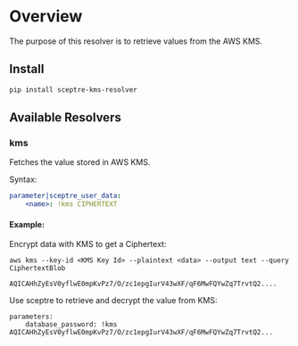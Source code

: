 # Overview

The purpose of this resolver is to retrieve values from the AWS KMS.

## Install

```bash
pip install sceptre-kms-resolver
```

## Available Resolvers

### kms

Fetches the value stored in AWS KMS.

Syntax:

```yaml
parameter|sceptre_user_data:
    <name>: !kms CIPHERTEXT
```

#### Example:

Encrypt data with KMS to get a Ciphertext:
```
aws kms --key-id <KMS Key Id> --plaintext <data> --output text --query CiphertextBlob

AQICAHhZyEsV0yflwE0mpKvPz7/O/zc1epgIurV43wXF/qF6MwFQYwZq7TrvtQ2....
```

Use sceptre to retrieve and decrypt the value from KMS:
```
parameters:
    database_password: !kms AQICAHhZyEsV0yflwE0mpKvPz7/O/zc1epgIurV43wXF/qF6MwFQYwZq7TrvtQ2...
```

